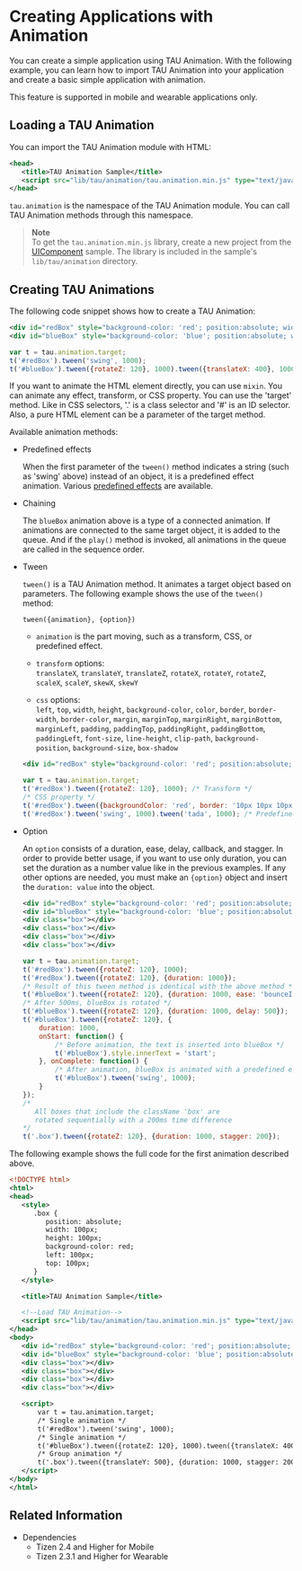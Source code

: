# Creating Applications with Animation

You can create a simple application using TAU Animation. With the following example, you can learn how to import TAU Animation into your application and create a basic simple application with animation.

This feature is supported in mobile and wearable applications only.

## Loading a TAU Animation

You can import the TAU Animation module with HTML:

```xml
<head>
   <title>TAU Animation Sample</title>
   <script src="lib/tau/animation/tau.animation.min.js" type="text/javascript"></script>
</head>
```

`tau.animation` is the namespace of the TAU Animation module. You can call TAU Animation methods through this namespace.

> **Note**  
> To get the `tau.animation.min.js` library, create a new project from the [UIComponent](/development/sample/web/UI/TAU_UI_Components) sample. The library is included in the sample's `lib/tau/animation` directory.

## Creating TAU Animations

The following code snippet shows how to create a TAU Animation:

```xml
<div id="redBox" style="background-color: 'red'; position:absolute; width:100px; height:100px;"></div>
<div id="blueBox" style="background-color: 'blue'; position:absolute; width:100px; height:100px; left: 200px;"></div>
```

```javascript
var t = tau.animation.target;
t('#redBox').tween('swing', 1000);
t('#blueBox').tween({rotateZ: 120}, 1000).tween({translateX: 400}, 1000);
```

If you want to animate the HTML element directly, you can use `mixin`. You can animate any effect, transform, or CSS property. You can use the 'target' method. Like in CSS selectors, '.' is a class selector and '\#' is an ID selector. Also, a pure HTML element can be a parameter of the target method.

Available animation methods:

- Predefined effects

  When the first parameter of the `tween()` method indicates a string (such as 'swing' above) instead of an object, it is a predefined effect animation. Various [predefined effects](./animation.md#predefined-effects) are available.

- Chaining

  The `blueBox` animation above is a type of a connected animation. If animations are connected to the same target object, it is added to the queue. And if the `play()` method is invoked, all animations in the queue are called in the sequence order.

- Tween

  `tween()` is a TAU Animation method. It animates a target object based on parameters. The following example shows the use of the `tween()` method:

  ```
  tween({animation}, {option})
  ```

  - `animation` is the part moving, such as a transform, CSS, or predefined effect.

  - `transform` options:  
    `translateX`, `translateY`, `translateZ`, `rotateX`, `rotateY`, `rotateZ`, `scaleX`, `scaleY`, `skewX`, `skewY`

  - `css` options:  
    `left`, `top`, `width`, `height`, `background-color`, `color`, `border`, `border-width`, `border-color`, `margin`, `marginTop`, `marginRight`, `marginBottom`, `marginLeft`, `padding`, `paddingTop`, `paddingRight`, `paddingBottom`, `paddingLeft`, `font-size`, `line-height`, `clip-path`, `background-position`, `background-size`, `box-shadow`

  ```xml
  <div id="redBox" style="background-color: 'red'; position:absolute; width:100px; height:100px;"></div>
  ```

  ```javascript
  var t = tau.animation.target;
  t('#redBox').tween({rotateZ: 120}, 1000); /* Transform */
  /* CSS property */
  t('#redBox').tween({backgroundColor: 'red', border: '10px 10px 10px 3px white'}, 1000);
  t('#redBox').tween('swing', 1000).tween('tada', 1000); /* Predefined effect */
  ```

- Option

  An `option` consists of a duration, ease, delay, callback, and stagger. In order to provide better usage, if you want to use only duration, you can set the duration as a number value like in the previous examples. If any other options are needed, you must make an `{option}` object and insert the `duration: value` into the object.

  ```xml
  <div id="redBox" style="background-color: 'red'; position:absolute; width:100px; height:100px;"></div>
  <div id="blueBox" style="background-color: 'blue'; position:absolute; width:100px; height:100px; left: 200px;"></div>
  <div class="box"></div>
  <div class="box"></div>
  <div class="box"></div>
  <div class="box"></div>
  ```

  ```javascript
  var t = tau.animation.target;
  t('#redBox').tween({rotateZ: 120}, 1000);
  t('#redBox').tween({rotateZ: 120}, {duration: 1000});
  /* Result of this tween method is identical with the above method */
  t('#blueBox').tween({rotateZ: 120}, {duration: 1000, ease: 'bounceInOut'});
  /* After 500ms, blueBox is rotated */
  t('#blueBox').tween({rotateZ: 120}, {duration: 1000, delay: 500});
  t('#blueBox').tween({rotateZ: 120}, {
      duration: 1000,
      onStart: function() {
          /* Before animation, the text is inserted into blueBox */
          t('#blueBox').style.innerText = 'start';
      }, onComplete: function() {
          /* After animation, blueBox is animated with a predefined effect */
          t('#blueBox').tween('swing', 1000);
      }
  });
  /*
     All boxes that include the className 'box' are
     rotated sequentially with a 200ms time difference
  */
  t('.box').tween({rotateZ: 120}, {duration: 1000, stagger: 200});
  ```

The following example shows the full code for the first animation described above.

```xml
<!DOCTYPE html>
<html>
<head>
   <style>
      .box {
         position: absolute;
         width: 100px;
         height: 100px;
         background-color: red;
         left: 100px;
         top: 100px;
      }
   </style>

   <title>TAU Animation Sample</title>

   <!--Load TAU Animation-->
   <script src="lib/tau/animation/tau.animation.min.js" type="text/javascript"></script>
</head>
<body>
   <div id="redBox" style="background-color: 'red'; position:absolute; width:100px; height:100px;"></div>
   <div id="blueBox" style="background-color: 'blue'; position:absolute; width:100px; height:100px;"></div>
   <div class="box"></div>
   <div class="box"></div>
   <div class="box"></div>
   <div class="box"></div>

   <script>
       var t = tau.animation.target;
       /* Single animation */
       t('#redBox').tween('swing', 1000);
       /* Single animation */
       t('#blueBox').tween({rotateZ: 120}, 1000).tween({translateX: 400}, 1000);
       /* Group animation */
       t('.box').tween({translateY: 500}, {duration: 1000, stagger: 200});
   </script>
</body>
</html>
```

## Related Information
* Dependencies
  - Tizen 2.4 and Higher for Mobile
  - Tizen 2.3.1 and Higher for Wearable
